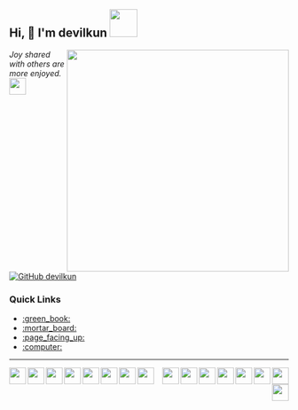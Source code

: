 <h2> Hi, 👋 I'm devilkun  <img src="https://media.giphy.com/media/mGcNjsfWAjY5AEZNw6/giphy.gif" width="50"></h2>
<img align='right' src="https://miro.medium.com/max/680/1*IRGHmiGsa16stedQvIaZfw.gif" width="400">
<p><em>Joy shared with others are more enjoyed.<img src="https://media0.giphy.com/media/5h0piMX8ku0xj97W0t/giphy.gif?cid=ecf05e47ei4y7irkcmwjqsevx42bh2fakf436zer7ivam3ag&rid=giphy.gif" width="30">
  </em></p>

[![GitHub devilkun](https://img.shields.io/github/followers/devilkun?label=follow&style=social)](https://github.com/devilkun)


<h3>Quick Links</h3>
<ul >
  <li><a href="">:green_book:</a></li>
  <li><a href="">:mortar_board:</a></li>
    <li><a href="">:page_facing_up:</a></li>

  <li><a href="">:computer:</a></li>
</ul>
<hr/>
 
 
 <p align='center'>
    <img width="30"  height='30' align='left' src="https://media.giphy.com/media/JqDcpPX8vWahUny0pE/giphy.gif">
    <img width="30"  align='right'  src="https://media.giphy.com/media/KAq5w47R9rmTuvWOWa/giphy.gif">
    <img width="30"  align='left'   src="https://media.giphy.com/media/du3J3cXyzhj75IOgvA/giphy.gif">
    <img width="30"  align='right'  src="https://media.giphy.com/media/26n7b7PjSOZJwVCmY/giphy.gif">
    <img width="30"  align='left'   src="https://media.giphy.com/media/UWt0rhp21JgLwoeFQP/giphy.gif">
    <img width="30"  align='right'  src="https://media.giphy.com/media/SS8CV2rQdlYNLtBCiF/giphy.gif">
    <img width="30"  align='left'   src="https://media.giphy.com/media/XEDIHHp3i8bVoEdxd7/giphy.gif">
    <img width="30"  align='right'  src="https://media.giphy.com/media/fw8Ki0eLY5m1zNhP9a/giphy.gif">
    <img width="30"  align='left'   src="https://media.giphy.com/media/VgGthkhUvGgOit7Y9i/giphy.gif">
    <img width="30"  align='right'  src="https://media.giphy.com/media/Y1q8LF4Fc6DoQYC3fi/giphy.gif">
    <img width="30"  align='left'   src="https://media.giphy.com/media/Ri2TUcKlaOcaDBxFpY/giphy.gif">
    <img width="30"  align='right'  src="https://media.giphy.com/media/kdFc8fubgS31b8DsVu/giphy.gif">
    <img width="30"  align='left'   src="https://media.giphy.com/media/cLkHVbCijkTyz1OW3H/giphy.gif">
    <img width="30"  align='right'  src="https://media.giphy.com/media/JQpOCgnGfb7FCvEVrd/giphy.gif">
    <img width="30"  align='left'   src="https://media.giphy.com/media/ln7z2eWriiQAllfVcn/giphy.gif">
    <img width="30"  align='right'  src="https://media.giphy.com/media/eNAsjO55tPbgaor7ma/giphy.gif">
    
    
</p>

